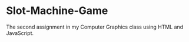 # Slot-Machine-Game
The second assignment in my Computer Graphics class using HTML and JavaScript. 
